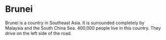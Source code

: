 # Brunei

Brunei is a country in Southeast Asia. It is surrounded completely by Malaysia
and the South China Sea. 400,000 people live in this country. They drive on the
left side of the road.
